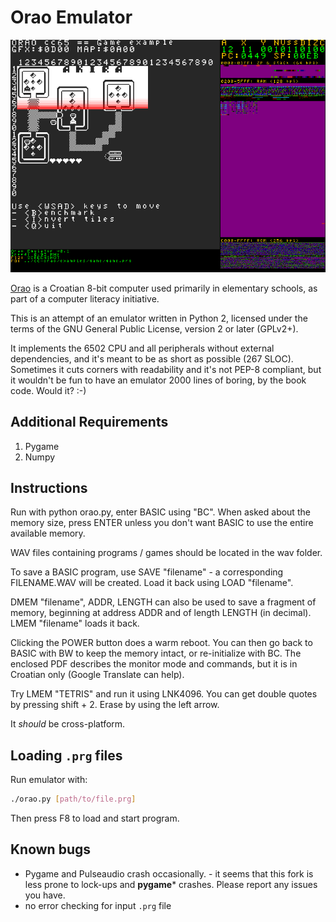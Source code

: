 Orao Emulator
============

![Screenshot](assets/screenshot-20211017-225446.png?raw=true)

[Orao](https://en.wikipedia.org/wiki/Orao_%28computer%29) is a Croatian 8-bit
computer used primarily in elementary schools, as part of a computer literacy
initiative.

This is an attempt of an emulator written in Python 2, licensed under the terms
of the GNU General Public License, version 2 or later (GPLv2+). 

It implements the 6502 CPU and all peripherals without external dependencies,
and it's meant to be as short as possible (267 SLOC). Sometimes it cuts
corners with readability and it's not PEP-8 compliant, but it wouldn't be
fun to have an emulator 2000 lines of boring, by the book code. Would it? :-)


Additional Requirements
------------------------------
    
1. Pygame
2. Numpy
       
Instructions
-------------

Run with python orao.py, enter BASIC using "BC". When asked about the memory
size, press ENTER unless you don't want BASIC to use the entire available
memory. 

WAV files containing programs / games should be located in the wav folder.

To save a BASIC program, use SAVE "filename" - a corresponding FILENAME.WAV
will be created.  Load it back using LOAD "filename".

DMEM "filename", ADDR, LENGTH can also be used to save a fragment of memory,
beginning at address ADDR and of length LENGTH (in decimal). LMEM "filename"
loads it back.
      
Clicking the POWER button does a warm reboot. You can then go back to BASIC
with BW to keep the memory intact, or re-initialize with BC. The enclosed PDF
describes the monitor mode and commands, but it is in Croatian only (Google
Translate can help).

Try LMEM "TETRIS" and run it using LNK4096. You can get double quotes by
pressing shift + 2. Erase by using the left arrow.

It *should* be cross-platform.

Loading `.prg` files
--------------------

Run emulator with:

```sh
./orao.py [path/to/file.prg]
```
Then press F8 to load and start program.


Known bugs
----------

- Pygame and Pulseaudio crash occasionally. - it seems that this 
  fork is less prone to lock-ups and **pygame*** crashes.
  Please report any issues you have.
- no error checking for input `.prg` file
